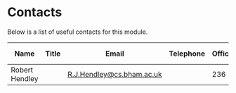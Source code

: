 Contacts
========
Below is a list of useful contacts for this module.

| Name | Title | Email | Telephone | Office | Office hours |
| ---- | ----- | ----- | --------- | ------ | ------------ |
| Robert Hendley |  | <R.J.Hendley@cs.bham.ac.uk> | | 236 | |
